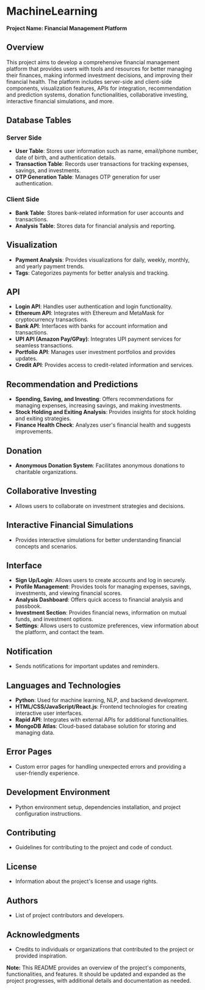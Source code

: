 # MachineLearning
**Project Name: Financial Management Platform**

## Overview
This project aims to develop a comprehensive financial management platform that provides users with tools and resources for better managing their finances, making informed investment decisions, and improving their financial health. The platform includes server-side and client-side components, visualization features, APIs for integration, recommendation and prediction systems, donation functionalities, collaborative investing, interactive financial simulations, and more.

## Database Tables
### Server Side
- **User Table**: Stores user information such as name, email/phone number, date of birth, and authentication details.
- **Transaction Table**: Records user transactions for tracking expenses, savings, and investments.
- **OTP Generation Table**: Manages OTP generation for user authentication.

### Client Side
- **Bank Table**: Stores bank-related information for user accounts and transactions.
- **Analysis Table**: Stores data for financial analysis and reporting.

## Visualization
- **Payment Analysis**: Provides visualizations for daily, weekly, monthly, and yearly payment trends.
- **Tags**: Categorizes payments for better analysis and tracking.

## API
- **Login API**: Handles user authentication and login functionality.
- **Ethereum API**: Integrates with Ethereum and MetaMask for cryptocurrency transactions.
- **Bank API**: Interfaces with banks for account information and transactions.
- **UPI API (Amazon Pay/GPay)**: Integrates UPI payment services for seamless transactions.
- **Portfolio API**: Manages user investment portfolios and provides updates.
- **Credit API**: Provides access to credit-related information and services.

## Recommendation and Predictions
- **Spending, Saving, and Investing**: Offers recommendations for managing expenses, increasing savings, and making investments.
- **Stock Holding and Exiting Analysis**: Provides insights for stock holding and exiting strategies.
- **Finance Health Check**: Analyzes user's financial health and suggests improvements.

## Donation
- **Anonymous Donation System**: Facilitates anonymous donations to charitable organizations.

## Collaborative Investing
- Allows users to collaborate on investment strategies and decisions.

## Interactive Financial Simulations
- Provides interactive simulations for better understanding financial concepts and scenarios.

## Interface
- **Sign Up/Login**: Allows users to create accounts and log in securely.
- **Profile Management**: Provides tools for managing expenses, savings, investments, and viewing financial scores.
- **Analysis Dashboard**: Offers quick access to financial analysis and passbook.
- **Investment Section**: Provides financial news, information on mutual funds, and investment options.
- **Settings**: Allows users to customize preferences, view information about the platform, and contact the team.

## Notification
- Sends notifications for important updates and reminders.

## Languages and Technologies
- **Python**: Used for machine learning, NLP, and backend development.
- **HTML/CSS/JavaScript/React.js**: Frontend technologies for creating interactive user interfaces.
- **Rapid API**: Integrates with external APIs for additional functionalities.
- **MongoDB Atlas**: Cloud-based database solution for storing and managing data.

## Error Pages
- Custom error pages for handling unexpected errors and providing a user-friendly experience.

## Development Environment
- Python environment setup, dependencies installation, and project configuration instructions.

## Contributing
- Guidelines for contributing to the project and code of conduct.

## License
- Information about the project's license and usage rights.

## Authors
- List of project contributors and developers.

## Acknowledgments
- Credits to individuals or organizations that contributed to the project or provided inspiration.

**Note:** This README provides an overview of the project's components, functionalities, and features. It should be updated and expanded as the project progresses, with additional details and documentation as needed.
